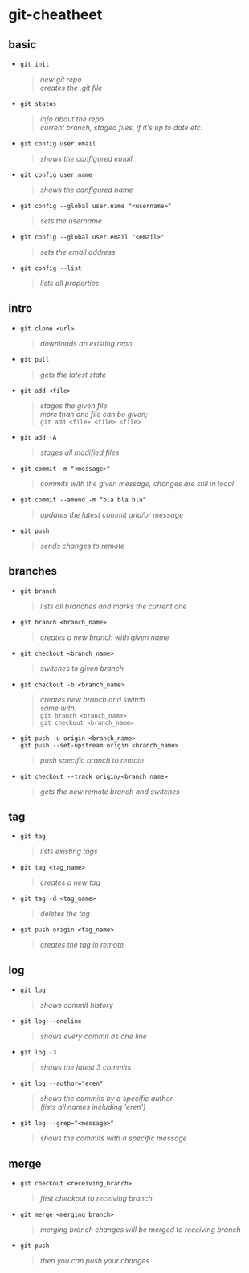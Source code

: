 # git-cheatheet

## basic
- `git init`  
    > _new git repo_  
    _creates the .git file_
    
- `git status`  
   > _info about the repo_  
   _current branch, staged files, if it's up to date etc._

- `git config user.email`  
   > _shows the configured email_  
   
- `git config user.name`  
   > _shows the configured name_  

- `git config --global user.name "<username>"`  
   > _sets the username_  
   
- `git config --global user.email "<email>"`  
   > _sets the email address_  

- `git config --list`  
   > _lists all properties_  


## intro
- `git clone <url>`
    > _downloads an existing repo_  

- `git pull` 
    > _gets the latest state_  

- `git add <file>`  
   > _stages the given file_  
     _more than one file can be given;_  
         `git add <file> <file> <file>`
- `git add -A`  
   > _stages all modified files_ 

- `git commit -m "<message>"`  
   > _commits with the given message, changes are still in local_  

- `git commit --amend -m "bla bla bla"`  
   > _updates the latest commit and/or message_  
   
- `git push`  
   > _sends changes to remote_  
  
## branches
- `git branch`  
   > _lists all branches and marks the current one_  
   
- `git branch <branch_name>`  
   > _creates a new branch with given name_ 
   
- `git checkout <branch_name>`  
   > _switches to given branch_ 

- `git checkout -b <branch_name>`  
   > _creates new branch and switch_  
      _same with:_  
        `git branch <branch_name>`  
        `git checkout <branch_name>`  
      
- `git push -u origin <branch_name>`  
  `git push --set-upstream origin <branch_name>`  
   > _push specific branch to remote_  

- `git checkout --track origin/<branch_name>`  
   > _gets the new remote branch and switches_ 


## tag
- `git tag`  
   > _lists existing tags_  
- `git tag <tag_name>`  
   > _creates a new tag_   
- `git tag -d <tag_name>`  
   > _deletes the tag_  
- `git push origin <tag_name>`  
   > _creates the tag in remote_  

## log
- `git log`  
   > _shows commit history_  
- `git log --oneline`  
   > _shows every commit as one line_   
- `git log -3`  
   > _shows the latest 3 commits_  
- `git log --author="eren"`  
   > _shows the commits by a specific author_  
   _(lists all names including 'eren')_  
- `git log --grep="<message>"`  
   > _shows the commits with a specific message_  

## merge
- `git checkout <receiving_branch>`  
   > _first checkout to receiving branch_  
- `git merge <merging_branch>`  
   > _merging branch changes will be merged to receiving branch_  
- `git push`  
   > _then you can push your changes_     
